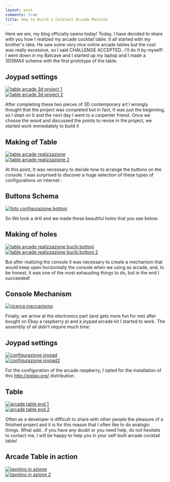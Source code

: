 ```yaml
---
layout: post
comments: true
title: How to Build a Cocktail Arcade Machine
---
```

Here we are, my blog officially opens today! Today, I have decided to share with you how I realized my arcade cocktail table. It all started with ​​my brother's idea. He saw some very nice online arcade tables but the cost was really excessive, so I said CHALLENGE ACCEPTED.. I'll do It by myself!
I went down in my Batcave and I started up my laptop and I made a 3DSMAX schema with the first prototype of the table.

<div id="gallery">
    <h2>Joypad settings</h2>
    <div class="row">
        <article class="6u 12u$(xsmall) work-item">
            <a href="/images/table-arcade/3d-project-arcade-table1.jpg" class="image fit thumb"><img src="/images/table-arcade/3d-project-arcade-table1.jpg" alt="table arcade 3d project 1" /></a>
        </article>
        <article class="6u$ 12u$(xsmall) work-item">
            <a href="/images/table-arcade/3d-project-arcade-table2.jpg" class="image fit thumb"><img src="/images/table-arcade/3d-project-arcade-table2.jpg"  alt="table arcade 3d project 2" /></a>
        </article>
    </div>
</div>

After completing these two pieces of 3D contemporary art I wrongly thought that the project was completed but in fact, It was just the beginning, so I slept on It and the next day I went to a carpenter friend. Once we choose the wood and discussed the points to revise in the project, we started work immediately to build it

<div id="gallery">
    <h2>Making of Table</h2>
    <div class="row">
        <article class="6u 12u$(xsmall) work-item">
            <a href="/images/table-arcade/table-arcade-wood.jpg" class="image fit thumb"><img  src="/images/table-arcade/table-arcade-wood.jpg" alt="table arcade realizzazione" /></a>
        </article>
        <article class="6u$ 12u$(xsmall) work-item">
            <a href="/images/table-arcade/table-arcade-wood-1.jpg" class="image fit thumb"><img src="/images/table-arcade/table-arcade-wood-1.jpg" alt="table arcade realizzazione 2" /></a>
        </article>
    </div>
</div>

At this point, It was necessary to decide how to arrange the buttons on the console. I was surprised to discover a huge selection of these types of configurations on internet :

<div id="gallery">
    <h2>Buttons Schema</h2>
    <div class="row">
        <article class="6u 12u$(xsmall) work-item">
            <a href="/images/table-arcade/button-arcade-configuration.png" class="image fit thumb"><img src="/images/table-arcade/button-arcade-configuration.png" alt="foto configurazione bottoni" /></a>
        </article>
    </div>
</div>

So We took a drill and we made these beautiful holes that you see below:

<div id="gallery">
    <h2>Making of holes</h2>
    <div class="row">
        <article class="6u 12u$(xsmall) work-item">
            <a href="/images/table-arcade/table-arcade-buttons-hole.jpg" class="image fit thumb"><img src="/images/table-arcade/table-arcade-buttons-hole.jpg" alt="table arcade realizzazione buchi bottoni" /></a>
        </article>
        <article class="6u$ 12u$(xsmall) work-item">
            <a href="/images/table-arcade/table-arcade-buttons-hole2.jpg" class="image fit thumb"><img src="/images/table-arcade/table-arcade-buttons-hole2.jpg"  alt="table arcade realizzazione buchi bottoni 2" /></a>
        </article>
    </div>
</div>

But after realizing the console it was necessary to create a mechanism that would keep open horizontally the console when we using as arcade, and, to be honest, it was one of the most exhausting things to do, but in the end I succeeded!

<div id="gallery">
    <h2>Console Mechanism</h2>
    <div class="row">
        <article class="6u 12u$(xsmall) work-item">
            <a href="/images/table-arcade/table-arcade-find-mechanism.jpg" class="image fit thumb"><img src="/images/table-arcade/table-arcade-find-mechanism.jpg" alt="ricerca meccanismo" /></a>
        </article>
    </div>
</div>

Finally, we arrive at the electronics part (and gets more fun for me) after  bought on Ebay a raspberry pi and a joypad arcade kit I started to work. The assembly of all didn’t require much time:

<div id="gallery">
    <h2>Joypad settings</h2>
    <div class="row">
        <article class="6u 12u$(xsmall) work-item">
            <a href="/images/table-arcade/Joypad-mount-1.jpg" class="image fit thumb"><img src="/images/table-arcade/Joypad-mount-1.jpg" alt="configurazione joypad" /></a>
        </article>
        <article class="6u$ 12u$(xsmall) work-item">
            <a href="/images/table-arcade/Joypad-mount-2.jpg" class="image fit thumb"><img src="/images/table-arcade/Joypad-mount-2.jpg"  alt="configurazione joypad2" /></a>
        </article>
    </div>
</div>

For the configuration of the arcade raspberry, I opted for the installation of this http://piplay.org/ distribution.

<div id="gallery">
    <h2>Table</h2>
    <div class="row">
        <article class="6u 12u$(xsmall) work-item">
            <a href="/images/table-arcade/table-arcade-end1.jpg" class="image fit thumb"><img src="/images/table-arcade/table-arcade-end1.jpg" alt="arcade table end 1"/></a>
        </article>
        <article class="6u$ 12u$(xsmall) work-item">
            <a href="/images/table-arcade/table-arcade-end2.jpg" class="image fit thumb"><img src="/images/table-arcade/table-arcade-end2.jpg"  alt="arcade table end 2" /></a>
        </article>
    </div>
</div>

Often as a developer is difficult to share with other people the pleasure of a finished project and it is for this reason that I often like to do analogic things. What add.. if you have any doubt or you need help, do not hesitate to contact me, I will be happy to help you in your self-built arcade cocktail table!

<div id="gallery">
    <h2>Arcade Table in action</h2>
    <div class="row">
        <article class="6u 12u$(xsmall) work-item">
            <a href="/images/table-arcade/table-arcade-in-action.jpg" class="image fit thumb"><img src="/images/table-arcade/table-arcade-in-action.jpg" alt="tavolino in azione" /></a>
        </article>
        <article class="6u$ 12u$(xsmall) work-item">
            <a href="/images/table-arcade/table-arcade-in-action2.jpg" class="image fit thumb"><img src="/images/table-arcade/table-arcade-in-action2.jpg" alt="tavolino in azione 2" /></a>
        </article>
    </div>
</div>
